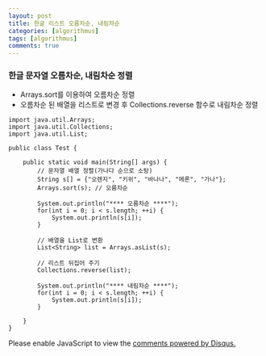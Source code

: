 ```yaml
---
layout: post
title: 한글 리스트 오름차순, 내림차순
categories: [algorithmus]
tags: [algorithmus]
comments: true
---
```


### 한글 문자열 오름차순, 내림차순 정렬

- Arrays.sort를 이용하여 오름차순 정렬
- 오름차순 된 배열을 리스트로 변경 후 Collections.reverse 함수로 내림차순 정렬

~~~
import java.util.Arrays;
import java.util.Collections;
import java.util.List;

public class Test {

	public static void main(String[] args) {
		// 문자열 배열 정렬(가나다 순으로 소탕)
		String s[] = {"오렌지", "키위", "바나나", "메론", "가나"};
		Arrays.sort(s);	// 오름차순
				
		System.out.println("**** 오름차순 ****");
		for(int i = 0; i < s.length; ++i) {
			System.out.println(s[i]);
		}
		
		// 배열을 List로 변환
		List<String> list = Arrays.asList(s);
			
		// 리스트 뒤집어 주기
		Collections.reverse(list);

		System.out.println("**** 내림차순 ****");
		for(int i = 0; i < s.length; ++i) {
			System.out.println(s[i]);
		}
		
	}
}
~~~


<div id="disqus_thread"></div>
<script>

/**
*  RECOMMENDED CONFIGURATION VARIABLES: EDIT AND UNCOMMENT THE SECTION BELOW TO INSERT DYNAMIC VALUES FROM YOUR PLATFORM OR CMS.
*  LEARN WHY DEFINING THESE VARIABLES IS IMPORTANT: https://disqus.com/admin/universalcode/#configuration-variables*/
/*
var disqus_config = function () {
this.page.url = PAGE_URL;  // Replace PAGE_URL with your page's canonical URL variable
this.page.identifier = PAGE_IDENTIFIER; // Replace PAGE_IDENTIFIER with your page's unique identifier variable
};
*/
(function() { // DON'T EDIT BELOW THIS LINE
var d = document, s = d.createElement('script');
s.src = 'https://parkwonhui.disqus.com/embed.js';
s.setAttribute('data-timestamp', +new Date());
(d.head || d.body).appendChild(s);
})();
</script>
<noscript>Please enable JavaScript to view the <a href="https://disqus.com/?ref_noscript">comments powered by Disqus.</a></noscript>
                            

			